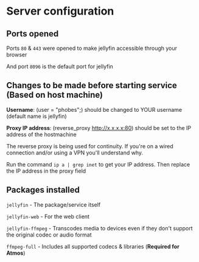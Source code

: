 # Server configuration

## Ports opened

Ports `80` & `443` were opened to make jellyfin accessible through your browser

And port `8096` is the default port for jellyfin 

## Changes to be made before starting service (Based on host machine)

**Username**: (user = "phobes";) should be changed to YOUR username (default name is jellyfin)

**Proxy IP address**: (reverse_proxy http://x.x.x.x:80) should be set to the IP address of the hostmachine

The reverse proxy is being used for continuity. If you're on a wired connection and/or using a VPN you'll understand why.  

Run the command `ip a | grep inet` to get your IP address. Then replace the IP address in the proxy field

## Packages installed

`jellyfin` - The package/service itself

`jellyfin-web` - For the web client

`jellyfin-ffmpeg` - Transcodes media to devices even if they don't support the original codec or audio format

`ffmpeg-full` - Includes all supported codecs & libraries (**Required for Atmos**)